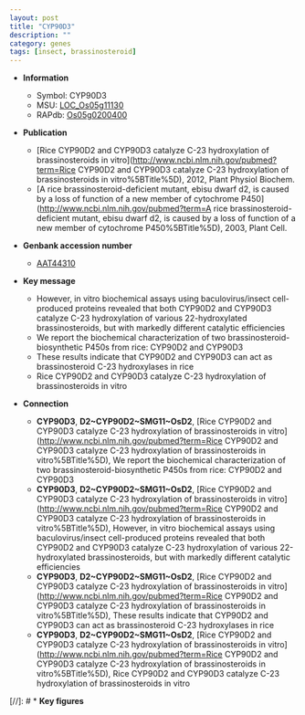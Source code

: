 ```yaml
---
layout: post
title: "CYP90D3"
description: ""
category: genes
tags: [insect, brassinosteroid]
---
```


* **Information**  
    + Symbol: CYP90D3  
    + MSU: [LOC_Os05g11130](http://rice.uga.edu/cgi-bin/ORF_infopage.cgi?orf=LOC_Os05g11130)  
    + RAPdb: [Os05g0200400](https://rapdb.dna.affrc.go.jp/locus/?name=Os05g0200400)  

* **Publication**  
    + [Rice CYP90D2 and CYP90D3 catalyze C-23 hydroxylation of brassinosteroids in vitro](http://www.ncbi.nlm.nih.gov/pubmed?term=Rice CYP90D2 and CYP90D3 catalyze C-23 hydroxylation of brassinosteroids in vitro%5BTitle%5D), 2012, Plant Physiol Biochem.
    + [A rice brassinosteroid-deficient mutant, ebisu dwarf d2, is caused by a loss of function of a new member of cytochrome P450](http://www.ncbi.nlm.nih.gov/pubmed?term=A rice brassinosteroid-deficient mutant, ebisu dwarf d2, is caused by a loss of function of a new member of cytochrome P450%5BTitle%5D), 2003, Plant Cell.

* **Genbank accession number**  
    + [AAT44310](http://www.ncbi.nlm.nih.gov/nuccore/AAT44310)

* **Key message**  
    + However, in vitro biochemical assays using baculovirus/insect cell-produced proteins revealed that both CYP90D2 and CYP90D3 catalyze C-23 hydroxylation of various 22-hydroxylated brassinosteroids, but with markedly different catalytic efficiencies
    + We report the biochemical characterization of two brassinosteroid-biosynthetic P450s from rice: CYP90D2 and CYP90D3
    + These results indicate that CYP90D2 and CYP90D3 can act as brassinosteroid C-23 hydroxylases in rice
    + Rice CYP90D2 and CYP90D3 catalyze C-23 hydroxylation of brassinosteroids in vitro

* **Connection**  
    + __CYP90D3__, __D2~CYP90D2~SMG11~OsD2__, [Rice CYP90D2 and CYP90D3 catalyze C-23 hydroxylation of brassinosteroids in vitro](http://www.ncbi.nlm.nih.gov/pubmed?term=Rice CYP90D2 and CYP90D3 catalyze C-23 hydroxylation of brassinosteroids in vitro%5BTitle%5D), We report the biochemical characterization of two brassinosteroid-biosynthetic P450s from rice: CYP90D2 and CYP90D3
    + __CYP90D3__, __D2~CYP90D2~SMG11~OsD2__, [Rice CYP90D2 and CYP90D3 catalyze C-23 hydroxylation of brassinosteroids in vitro](http://www.ncbi.nlm.nih.gov/pubmed?term=Rice CYP90D2 and CYP90D3 catalyze C-23 hydroxylation of brassinosteroids in vitro%5BTitle%5D), However, in vitro biochemical assays using baculovirus/insect cell-produced proteins revealed that both CYP90D2 and CYP90D3 catalyze C-23 hydroxylation of various 22-hydroxylated brassinosteroids, but with markedly different catalytic efficiencies
    + __CYP90D3__, __D2~CYP90D2~SMG11~OsD2__, [Rice CYP90D2 and CYP90D3 catalyze C-23 hydroxylation of brassinosteroids in vitro](http://www.ncbi.nlm.nih.gov/pubmed?term=Rice CYP90D2 and CYP90D3 catalyze C-23 hydroxylation of brassinosteroids in vitro%5BTitle%5D), These results indicate that CYP90D2 and CYP90D3 can act as brassinosteroid C-23 hydroxylases in rice
    + __CYP90D3__, __D2~CYP90D2~SMG11~OsD2__, [Rice CYP90D2 and CYP90D3 catalyze C-23 hydroxylation of brassinosteroids in vitro](http://www.ncbi.nlm.nih.gov/pubmed?term=Rice CYP90D2 and CYP90D3 catalyze C-23 hydroxylation of brassinosteroids in vitro%5BTitle%5D), Rice CYP90D2 and CYP90D3 catalyze C-23 hydroxylation of brassinosteroids in vitro

[//]: # * **Key figures**  


